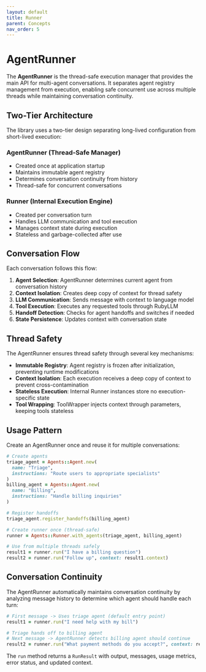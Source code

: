 ```yaml
---
layout: default
title: Runner
parent: Concepts
nav_order: 5
---
```


# AgentRunner

The **AgentRunner** is the thread-safe execution manager that provides the main API for multi-agent conversations. It separates agent registry management from execution, enabling safe concurrent use across multiple threads while maintaining conversation continuity.

## Two-Tier Architecture

The library uses a two-tier design separating long-lived configuration from short-lived execution:

### AgentRunner (Thread-Safe Manager)
- Created once at application startup
- Maintains immutable agent registry
- Determines conversation continuity from history
- Thread-safe for concurrent conversations

### Runner (Internal Execution Engine)
- Created per conversation turn
- Handles LLM communication and tool execution
- Manages context state during execution
- Stateless and garbage-collected after use

## Conversation Flow

Each conversation follows this flow:

1. **Agent Selection**: AgentRunner determines current agent from conversation history
2. **Context Isolation**: Creates deep copy of context for thread safety
3. **LLM Communication**: Sends message with context to language model
4. **Tool Execution**: Executes any requested tools through RubyLLM
5. **Handoff Detection**: Checks for agent handoffs and switches if needed
6. **State Persistence**: Updates context with conversation state

## Thread Safety

The AgentRunner ensures thread safety through several key mechanisms:

*   **Immutable Registry**: Agent registry is frozen after initialization, preventing runtime modifications
*   **Context Isolation**: Each execution receives a deep copy of context to prevent cross-contamination
*   **Stateless Execution**: Internal Runner instances store no execution-specific state
*   **Tool Wrapping**: ToolWrapper injects context through parameters, keeping tools stateless

## Usage Pattern

Create an AgentRunner once and reuse it for multiple conversations:

```ruby
# Create agents
triage_agent = Agents::Agent.new(
  name: "Triage",
  instructions: "Route users to appropriate specialists"
)
billing_agent = Agents::Agent.new(
  name: "Billing", 
  instructions: "Handle billing inquiries"
)

# Register handoffs
triage_agent.register_handoffs(billing_agent)

# Create runner once (thread-safe)
runner = Agents::Runner.with_agents(triage_agent, billing_agent)

# Use from multiple threads safely
result1 = runner.run("I have a billing question")
result2 = runner.run("Follow up", context: result1.context)
```

## Conversation Continuity

The AgentRunner automatically maintains conversation continuity by analyzing message history to determine which agent should handle each turn:

```ruby
# First message -> Uses triage agent (default entry point)
result1 = runner.run("I need help with my bill")

# Triage hands off to billing agent
# Next message -> AgentRunner detects billing agent should continue
result2 = runner.run("What payment methods do you accept?", context: result1.context)
```

The `run` method returns a `RunResult` with output, messages, usage metrics, error status, and updated context.
